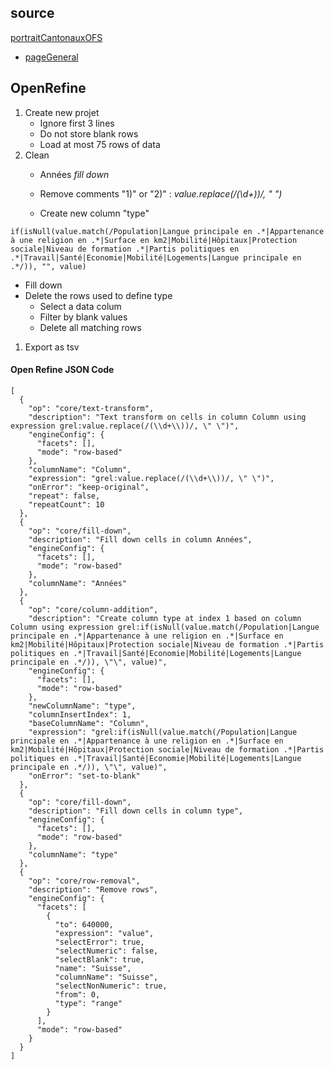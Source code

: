 
## source

[portraitCantonauxOFS](http://www.bfs.admin.ch/bfs/portal/fr/index/regionen/kantone/daten.Document.68999.xls)

* [pageGeneral](http://www.bfs.admin.ch/bfs/portal/fr/index/regionen/kantone/daten.html)

## OpenRefine

1. Create new projet
    * Ignore first 3 lines
    * Do not store blank rows
    * Load at most 75 rows of data
1. Clean
    * Années *fill down*
	* Remove comments "1)" or "2)" : *value.replace(/(\d+\))/, " ")*


    * Create new column "type"

```
if(isNull(value.match(/Population|Langue principale en .*|Appartenance à une religion en .*|Surface en km2|Mobilité|Hôpitaux|Protection sociale|Niveau de formation .*|Partis politiques en .*|Travail|Santé|Economie|Mobilité|Logements|Langue principale en .*/)), "", value) 
```  

   * Fill down
   * Delete the rows used to define type
      * Select a data colum
      * Filter by blank values
      * Delete all matching rows
1. Export as tsv
      
      
#### Open Refine JSON Code
      
      
```
[
  {
    "op": "core/text-transform",
    "description": "Text transform on cells in column Column using expression grel:value.replace(/(\\d+\\))/, \" \")",
    "engineConfig": {
      "facets": [],
      "mode": "row-based"
    },
    "columnName": "Column",
    "expression": "grel:value.replace(/(\\d+\\))/, \" \")",
    "onError": "keep-original",
    "repeat": false,
    "repeatCount": 10
  },
  {
    "op": "core/fill-down",
    "description": "Fill down cells in column Années",
    "engineConfig": {
      "facets": [],
      "mode": "row-based"
    },
    "columnName": "Années"
  },
  {
    "op": "core/column-addition",
    "description": "Create column type at index 1 based on column Column using expression grel:if(isNull(value.match(/Population|Langue principale en .*|Appartenance à une religion en .*|Surface en km2|Mobilité|Hôpitaux|Protection sociale|Niveau de formation .*|Partis politiques en .*|Travail|Santé|Economie|Mobilité|Logements|Langue principale en .*/)), \"\", value)",
    "engineConfig": {
      "facets": [],
      "mode": "row-based"
    },
    "newColumnName": "type",
    "columnInsertIndex": 1,
    "baseColumnName": "Column",
    "expression": "grel:if(isNull(value.match(/Population|Langue principale en .*|Appartenance à une religion en .*|Surface en km2|Mobilité|Hôpitaux|Protection sociale|Niveau de formation .*|Partis politiques en .*|Travail|Santé|Economie|Mobilité|Logements|Langue principale en .*/)), \"\", value)",
    "onError": "set-to-blank"
  },
  {
    "op": "core/fill-down",
    "description": "Fill down cells in column type",
    "engineConfig": {
      "facets": [],
      "mode": "row-based"
    },
    "columnName": "type"
  },
  {
    "op": "core/row-removal",
    "description": "Remove rows",
    "engineConfig": {
      "facets": [
        {
          "to": 640000,
          "expression": "value",
          "selectError": true,
          "selectNumeric": false,
          "selectBlank": true,
          "name": "Suisse",
          "columnName": "Suisse",
          "selectNonNumeric": true,
          "from": 0,
          "type": "range"
        }
      ],
      "mode": "row-based"
    }
  }
]
```
